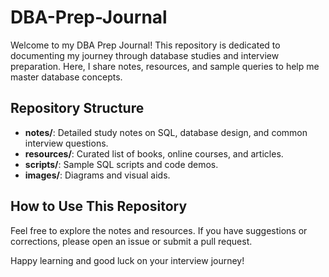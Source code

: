 # DBA-Prep-Journal

Welcome to my DBA Prep Journal! This repository is dedicated to documenting my journey through database studies and interview preparation. Here, I share notes, resources, and sample queries to help me master database concepts.

## Repository Structure

- **notes/**: Detailed study notes on SQL, database design, and common interview questions.
- **resources/**: Curated list of books, online courses, and articles.
- **scripts/**: Sample SQL scripts and code demos.
- **images/**: Diagrams and visual aids.

## How to Use This Repository

Feel free to explore the notes and resources. If you have suggestions or corrections, please open an issue or submit a pull request.

Happy learning and good luck on your interview journey!

